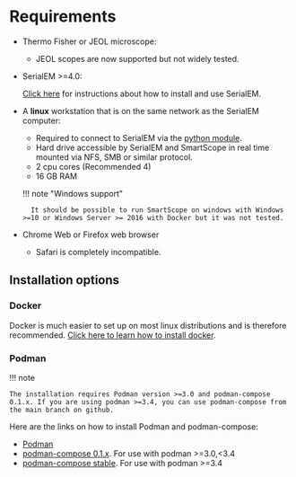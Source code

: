 # Requirements

* Thermo Fisher or JEOL microscope:

    * JEOL scopes are now supported but not widely tested.

* SerialEM >=4.0:
   
    [Click here](https://bio3d.colorado.edu/SerialEM/) for instructions about how to install and use SerialEM.


* A **linux** workstation that is on the same network as the SerialEM computer:

    * Required to connect to SerialEM via the [python module](https://bio3d.colorado.edu/SerialEM/hlp/html/about_scripts.htm).
    * Hard drive accessible by SerialEM and SmartScope in real time mounted via NFS, SMB or similar protocol.
    * 2 cpu cores (Recommended 4)
    * 16 GB RAM

    !!! note "Windows support"

        It should be possible to run SmartScope on windows with Windows >=10 or Windows Server >= 2016 with Docker but it was not tested.

* Chrome Web or Firefox web browser

    * Safari is completely incompatible.
    
     
## Installation options

### Docker

Docker is much easier to set up on most linux distributions and is therefore recommended. [Click here to learn how to install docker](https://docs.docker.com/engine/install/).

### Podman

!!! note
    
    The installation requires Podman version >=3.0 and podman-compose 0.1.x. If you are using podman >=3.4, you can use podman-compose from the main branch on github.

Here are the links on how to install Podman and podman-compose:

* [Podman](https://podman.io/getting-started/installation)
* [podman-compose 0.1.x](https://github.com/containers/podman-compose/tree/0.1.x). For use with podman >=3.0,<3.4
* [podman-compose stable](https://github.com/containers/podman-compose/tree/stable>). For use with podman >=3.4